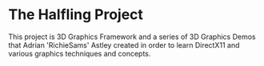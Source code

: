 The Halfling Project
====================

This project is 3D Graphics Framework and a series of 3D Graphics Demos that Adrian 'RichieSams' Astley created in order to learn DirectX11 and various graphics techniques and concepts.